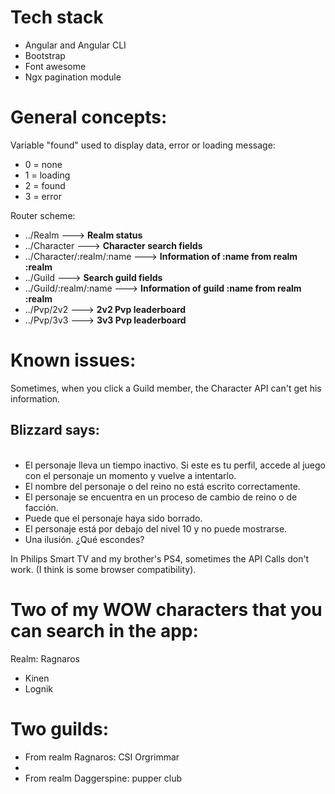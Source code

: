 <h1>Tech stack</h1>
<ul>
  <li>Angular and Angular CLI</li>
  <li>Bootstrap</li>
  <li>Font awesome</li>
  <li>Ngx pagination module</li>
</ul>

<h1>General concepts:</h1>
Variable "found" used to display data, error or loading message:

  <ul>
    <li>0 = none</li>
    <li>1 = loading</li>
    <li>2 = found</li>
    <li>3 = error</li>
  </ul>

Router scheme:

  <ul>
    <li>../Realm ---> <strong>Realm status</strong></li>
    <li>../Character ---> <strong>Character search fields</strong></li>
    <li>../Character/:realm/:name ---> <strong>Information of :name from realm :realm</strong></li>
    <li>../Guild ---> <strong>Search guild fields</strong></li>
    <li>../Guild/:realm/:name ---> <strong>Information of guild :name from realm :realm</strong></li>
    <li>../Pvp/2v2 ---> <strong>2v2 Pvp leaderboard</strong></li>
    <li>../Pvp/3v3 ---> <strong>3v3 Pvp leaderboard</strong></li>
  </ul>

<h1>Known issues:</h1>
Sometimes, when you click a Guild member, the Character API can't get his information.
<p>
  <h2>Blizzard says:</h2> 
  <ul>
  <br>
    <li>El personaje lleva un tiempo inactivo. Si este es tu perfil, accede al juego con el personaje un momento y vuelve a intentarlo.</li>
    <li>El nombre del personaje o del reino no está escrito correctamente.</li>
    <li>El personaje se encuentra en un proceso de cambio de reino o de facción.</li>
    <li>Puede que el personaje haya sido borrado.</li>
    <li>El personaje está por debajo del nivel 10 y no puede mostrarse.</li>
    <li>Una ilusión. ¿Qué escondes?</li>
  </ul>
</p>

In Philips Smart TV and my brother's PS4, sometimes the API Calls don't work. (I think is some browser compatibility).


<h1>Two of my WOW characters that you can search in the app:</h1>
Realm: Ragnaros
<ul>
  <li>Kinen</li>
  <li>Lognik</li>
</ul>

<h1>Two guilds:</h1>
<ul>
 <li>From realm Ragnaros: CSI Orgrimmar<li>
 <li>From realm Daggerspine: pupper club</li>
</ul>
